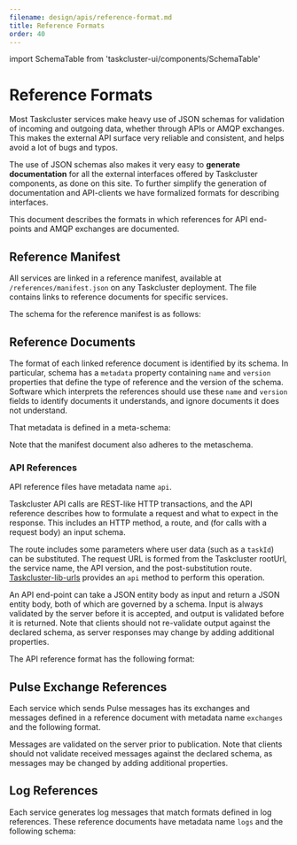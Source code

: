 ```yaml
---
filename: design/apis/reference-format.md
title: Reference Formats
order: 40
---
```

import SchemaTable from 'taskcluster-ui/components/SchemaTable'

# Reference Formats

Most Taskcluster services make heavy use of JSON schemas for validation of
incoming and outgoing data, whether through APIs or AMQP exchanges. This makes
the external API surface very reliable and consistent, and helps avoid a lot of
bugs and typos.

The use of JSON schemas also makes it very easy to **generate documentation**
for all the external interfaces offered by Taskcluster components, as done on
this site. To further simplify the generation of documentation and API-clients
we have formalized formats for describing interfaces.

This document describes the formats in which references for API end-points and
AMQP exchanges are documented. 

## Reference Manifest

All services are linked in a reference manifest, available at `/references/manifest.json` on any Taskcluster deployment.
The file contains links to reference documents for specific services.

The schema for the reference manifest is as follows:

<SchemaTable schema="/schemas/common/manifest-v3.json" />

## Reference Documents

The format of each linked reference document is identified by its schema.
In particular, schema has a `metadata` property containing `name` and `version` properties that define the type of reference and the version of the schema.
Software which interprets the references should use these `name` and `version` fields to identify documents it understands, and ignore documents it does not understand.

That metadata is defined in a meta-schema:

<SchemaTable schema="/schemas/common/metadata-metaschema.json" />

Note that the manifest document also adheres to the metaschema.

### API References

API reference files have metadata name `api`.

Taskcluster API calls are REST-like HTTP transactions, and the API reference
describes how to formulate a request and what to expect in the response.  This
includes an HTTP method, a route, and (for calls with a request body) an input
schema.

The route includes some parameters where user data (such as a `taskId`) can be
substituted.  The request URL is formed from the Taskcluster rootUrl, the
service name, the API version, and the post-substitution route.
[Taskcluster-lib-urls](https://github.com/taskcluster/taskcluster-lib-urls)
provides an `api` method to perform this operation.

An API end-point can take a JSON entity body as input and return a JSON entity
body, both of which are governed by a schema. Input is always validated by the
server before it is accepted, and output is validated before it is returned.
Note that clients should not re-validate output against the declared schema, as
server responses may change by adding additional properties.

The API reference format has the following format:

<SchemaTable schema="/schemas/common/api-reference-v0.json" />

## Pulse Exchange References

Each service which sends Pulse messages has its exchanges and messages defined
in a reference document with metadata name `exchanges` and the following format.

<SchemaTable schema="/schemas/common/exchanges-reference-v0.json" />

Messages are validated on the server prior to publication.
Note that clients should not validate received messages against the declared
schema, as messages may be changed by adding additional properties.

## Log References

Each service generates log messages that match formats defined in log references.
These reference documents have metadata name `logs` and the following schema:

<SchemaTable schema="/schemas/common/logs-reference-v0.json" />
